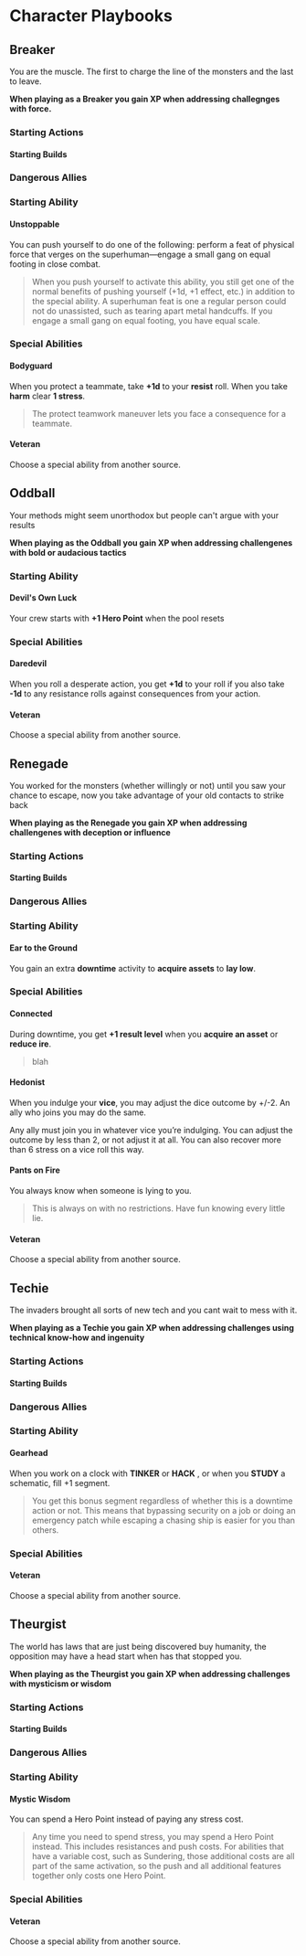 # Character Playbooks

## Breaker

You are the muscle. The first to charge the line of the monsters and the last to leave.

**When playing as a Breaker you gain XP when addressing challegnges with force.** 

### Starting Actions

#### Starting Builds

### Dangerous Allies

### Starting Ability

#### Unstoppable

You can push yourself to do one of the following: perform a feat of physical force that verges on the superhuman—engage a small gang on equal footing in close combat.

>When you push yourself to activate this ability, you still get one of the normal benefits of pushing yourself (+1d, +1 effect, etc.) in addition to the special ability.
>A superhuman feat is one a regular person could not do unassisted, such as tearing apart metal handcuffs. If you engage a small gang on equal footing, you have equal scale.

### Special Abilities

#### Bodyguard

When you protect a teammate, take **+1d** to your **resist** roll. When you take **harm** clear **1 stress**.

> The protect teamwork maneuver lets you face a consequence for a teammate.

#### Veteran

Choose a special ability from another source.

## Oddball

Your methods might seem unorthodox but people can't argue with your results

**When playing as the Oddball you gain XP when addressing challengenes with bold or audacious tactics**

### Starting Ability

#### Devil's Own Luck

Your crew starts with **+1 Hero Point** when the pool resets

### Special Abilities

#### Daredevil

When you roll a desperate action, you get **+1d** to your roll if you also take **-1d** to any resistance rolls against consequences from your action.

#### Veteran

Choose a special ability from another source.

## Renegade

You worked for the monsters (whether willingly or not) until you saw your chance to escape, now you take advantage of your old contacts to strike back

**When playing as the Renegade you gain XP when addressing challengenes with deception or influence**

### Starting Actions

#### Starting Builds

### Dangerous Allies

### Starting Ability

#### Ear to the Ground

You gain an extra **downtime** activity to **acquire assets** to **lay low**.

### Special Abilities

#### Connected

During downtime, you get **+1 result level** when you **acquire an asset** or **reduce ire**.

> blah

#### Hedonist

When you indulge your **vice**, you may adjust the dice outcome by +/-2. An ally who joins you may do the same.

Any ally must join you in whatever vice you’re indulging. You can adjust the outcome by less than 2, or not adjust it at all. You can also recover more than 6 stress on a vice roll this way.

#### Pants on Fire

You always know when someone is lying to you.

> This is always on with no restrictions. Have fun knowing every little lie.

#### Veteran

Choose a special ability from another source.

## Techie

The invaders brought all sorts of new tech and you cant wait to mess with it.

**When playing as a Techie you gain XP when addressing challenges using technical know-how and ingenuity**

### Starting Actions

#### Starting Builds

### Dangerous Allies

### Starting Ability

#### Gearhead

When you work on a clock with **TINKER** or **HACK** , or when you **STUDY** a schematic, fill +1 segment.

>You get this bonus segment regardless of whether this is a downtime action or not. This means that bypassing security on a job or doing an emergency patch while escaping a chasing ship is easier for you than others.

### Special Abilities

#### Veteran

Choose a special ability from another source.

## Theurgist

The world has laws that are just being discovered buy humanity, the opposition may have a head start when has that stopped you.

**When playing as the Theurgist you gain XP when addressing challenges with mysticism or wisdom**

### Starting Actions

#### Starting Builds

### Dangerous Allies

### Starting Ability

#### Mystic Wisdom

You can spend a Hero Point instead of paying any stress cost.

>Any time you need to spend stress, you may spend a Hero Point instead. This includes resistances and push costs. For abilities that have a variable cost, such as Sundering, those additional costs are all part of the same activation, so the push and all additional features together only costs one Hero Point.

### Special Abilities

#### Veteran

Choose a special ability from another source.
